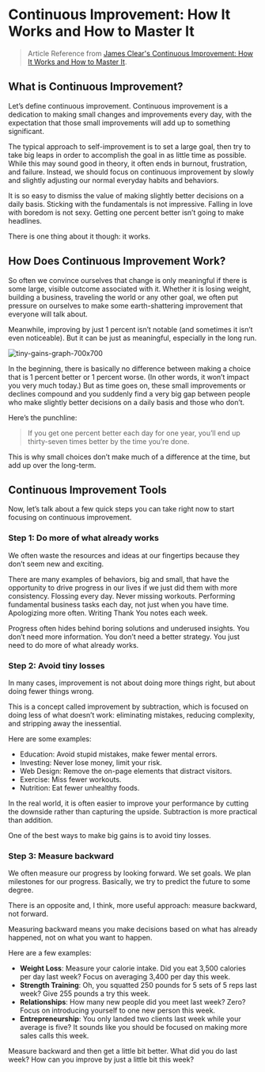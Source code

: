 # Continuous Improvement: How It Works and How to Master It

> Article Reference from [James Clear's Continuous Improvement: How It Works and How to Master It](https://jamesclear.com/continuous-improvement).

## What is Continuous Improvement?

Let’s define continuous improvement. Continuous improvement is a dedication to making small changes and improvements every day, with the expectation that those small improvements will add up to something significant.

The typical approach to self-improvement is to set a large goal, then try to take big leaps in order to accomplish the goal in as little time as possible. While this may sound good in theory, it often ends in burnout, frustration, and failure. Instead, we should focus on continuous improvement by slowly and slightly adjusting our normal everyday habits and behaviors.

It is so easy to dismiss the value of making slightly better decisions on a daily basis. Sticking with the fundamentals is not impressive. Falling in love with boredom is not sexy. Getting one percent better isn’t going to make headlines.

There is one thing about it though: it works.

## How Does Continuous Improvement Work?

So often we convince ourselves that change is only meaningful if there is some large, visible outcome associated with it. Whether it is losing weight, building a business, traveling the world or any other goal, we often put pressure on ourselves to make some earth-shattering improvement that everyone will talk about.

Meanwhile, improving by just 1 percent isn’t notable (and sometimes it isn’t even noticeable). But it can be just as meaningful, especially in the long run.

![tiny-gains-graph-700x700](/images/guides/tiny-gains-graph-700x700.jpg)

In the beginning, there is basically no difference between making a choice that is 1 percent better or 1 percent worse. (In other words, it won’t impact you very much today.) But as time goes on, these small improvements or declines compound and you suddenly find a very big gap between people who make slightly better decisions on a daily basis and those who don’t.

Here’s the punchline:

> If you get one percent better each day for one year, you’ll end up thirty-seven times better by the time you’re done.

This is why small choices don’t make much of a difference at the time, but add up over the long-term.

## Continuous Improvement Tools

Now, let’s talk about a few quick steps you can take right now to start focusing on continuous improvement.

### Step 1: Do more of what already works

We often waste the resources and ideas at our fingertips because they don’t seem new and exciting.

There are many examples of behaviors, big and small, that have the opportunity to drive progress in our lives if we just did them with more consistency. Flossing every day. Never missing workouts. Performing fundamental business tasks each day, not just when you have time. Apologizing more often. Writing Thank You notes each week.

Progress often hides behind boring solutions and underused insights. You don’t need more information. You don’t need a better strategy. You just need to do more of what already works.

### Step 2: Avoid tiny losses

In many cases, improvement is not about doing more things right, but about doing fewer things wrong.

This is a concept called improvement by subtraction, which is focused on doing less of what doesn’t work: eliminating mistakes, reducing complexity, and stripping away the inessential.

Here are some examples:

-   Education: Avoid stupid mistakes, make fewer mental errors.
-   Investing: Never lose money, limit your risk.
-   Web Design: Remove the on-page elements that distract visitors.
-   Exercise: Miss fewer workouts.
-   Nutrition: Eat fewer unhealthy foods.

In the real world, it is often easier to improve your performance by cutting the downside rather than capturing the upside. Subtraction is more practical than addition.

One of the best ways to make big gains is to avoid tiny losses.

### Step 3: Measure backward

We often measure our progress by looking forward. We set goals. We plan milestones for our progress. Basically, we try to predict the future to some degree.

There is an opposite and, I think, more useful approach: measure backward, not forward.

Measuring backward means you make decisions based on what has already happened, not on what you want to happen.

Here are a few examples:

-   **Weight Loss**: Measure your calorie intake. Did you eat 3,500 calories per day last week? Focus on averaging 3,400 per day this week.
-   **Strength Training**: Oh, you squatted 250 pounds for 5 sets of 5 reps last week? Give 255 pounds a try this week.
-   **Relationships**: How many new people did you meet last week? Zero? Focus on introducing yourself to one new person this week.
-   **Entrepreneurship**: You only landed two clients last week while your average is five? It sounds like you should be focused on making more sales calls this week.

Measure backward and then get a little bit better. What did you do last week? How can you improve by just a little bit this week?
